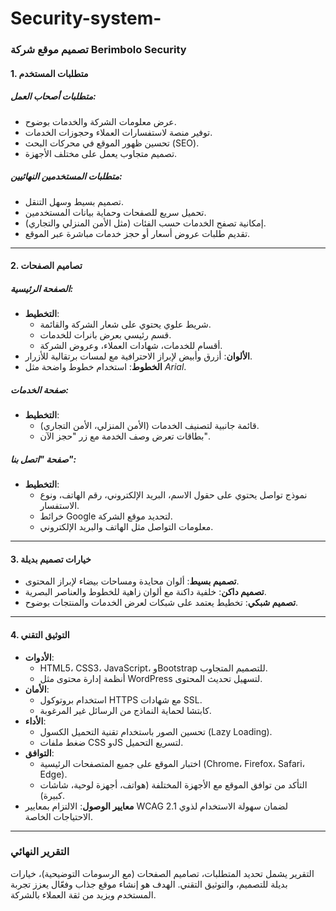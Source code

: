 # Security-system-
### تصميم موقع شركة Berimbolo Security  

#### 1. **متطلبات المستخدم**  
##### متطلبات أصحاب العمل:  
- عرض معلومات الشركة والخدمات بوضوح.  
- توفير منصة لاستفسارات العملاء وحجوزات الخدمات.  
- تحسين ظهور الموقع في محركات البحث (SEO).  
- تصميم متجاوب يعمل على مختلف الأجهزة.  

##### متطلبات المستخدمين النهائيين:  
- تصميم بسيط وسهل التنقل.  
- تحميل سريع للصفحات وحماية بيانات المستخدمين.  
- إمكانية تصفح الخدمات حسب الفئات (مثل الأمن المنزلي والتجاري).  
- تقديم طلبات عروض أسعار أو حجز خدمات مباشرة عبر الموقع.  

---

#### 2. **تصاميم الصفحات**  
##### الصفحة الرئيسية:  
- **التخطيط**:  
  - شريط علوي يحتوي على شعار الشركة والقائمة.  
  - قسم رئيسي بعرض بانرات للخدمات.  
  - أقسام للخدمات، شهادات العملاء، وعروض الشركة.  
- **الألوان**: أزرق وأبيض لإبراز الاحترافية مع لمسات برتقالية للأزرار.  
- **الخطوط**: استخدام خطوط واضحة مثل *Arial*.  

##### صفحة الخدمات:  
- **التخطيط**:  
  - قائمة جانبية لتصنيف الخدمات (الأمن المنزلي، الأمن التجاري).  
  - بطاقات تعرض وصف الخدمة مع زر "حجز الآن".  

##### صفحة "اتصل بنا":  
- **التخطيط**:  
  - نموذج تواصل يحتوي على حقول الاسم، البريد الإلكتروني، رقم الهاتف، ونوع الاستفسار.  
  - خرائط Google لتحديد موقع الشركة.  
  - معلومات التواصل مثل الهاتف والبريد الإلكتروني.  

---

#### 3. **خيارات تصميم بديلة**  
- **تصميم بسيط**: ألوان محايدة ومساحات بيضاء لإبراز المحتوى.  
- **تصميم داكن**: خلفية داكنة مع ألوان زاهية للخطوط والعناصر البصرية.  
- **تصميم شبكي**: تخطيط يعتمد على شبكات لعرض الخدمات والمنتجات بوضوح.  

---

#### 4. **التوثيق التقني**  
- **الأدوات**:  
  - HTML5، CSS3، JavaScript، وBootstrap للتصميم المتجاوب.  
  - أنظمة إدارة محتوى مثل WordPress لتسهيل تحديث المحتوى.  
- **الأمان**:  
  - استخدام بروتوكول HTTPS مع شهادات SSL.  
  - كابتشا لحماية النماذج من الرسائل غير المرغوبة.  
- **الأداء**:  
  - تحسين الصور باستخدام تقنية التحميل الكسول (Lazy Loading).  
  - ضغط ملفات CSS وJS لتسريع التحميل.  
- **التوافق**:  
  - اختبار الموقع على جميع المتصفحات الرئيسية (Chrome، Firefox، Safari، Edge).  
  - التأكد من توافق الموقع مع الأجهزة المختلفة (هواتف، أجهزة لوحية، شاشات كبيرة).  
- **معايير الوصول**: الالتزام بمعايير WCAG 2.1 لضمان سهولة الاستخدام لذوي الاحتياجات الخاصة.  

---

### التقرير النهائي  
التقرير يشمل تحديد المتطلبات، تصاميم الصفحات (مع الرسومات التوضيحية)، خيارات بديلة للتصميم، والتوثيق التقني. الهدف هو إنشاء موقع جذاب وفعّال يعزز تجربة المستخدم ويزيد من ثقة العملاء بالشركة.